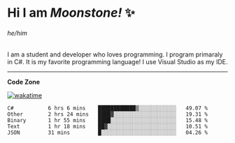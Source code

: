 
<!--
**MoonstoneStudios/MoonstoneStudios** is a ✨ _special_ ✨ repository because its `README.md` (this file) appears on your GitHub profile.

Here are some ideas to get you started:

- 🔭 I’m currently working on ...
- 🌱 I’m currently learning ...
- 👯 I’m looking to collaborate on ...
- 🤔 I’m looking for help with ...
- 💬 Ask me about ...
- 📫 How to reach me: ...
- 😄 Pronouns: ...
- ⚡ Fun fact: ...
-->

# Hi I am _Moonstone!_  ✨
###### he/him

I am a student and developer who loves programming.
I program primaraly in C#. It is my favorite programming language! I use Visual Studio as my IDE.

---

**Code Zone**


[![wakatime](https://wakatime.com/badge/user/35c755da-7226-42ef-89f9-892c03fbcf7e.svg?style=for-the-badge)](https://wakatime.com/@35c755da-7226-42ef-89f9-892c03fbcf7e)
<!--START_SECTION:waka-->

```text
C#           6 hrs 6 mins    ████████████▒░░░░░░░░░░░░   49.07 %
Other        2 hrs 24 mins   ████▓░░░░░░░░░░░░░░░░░░░░   19.31 %
Binary       1 hr 55 mins    ████░░░░░░░░░░░░░░░░░░░░░   15.48 %
Text         1 hr 18 mins    ██▓░░░░░░░░░░░░░░░░░░░░░░   10.51 %
JSON         31 mins         █░░░░░░░░░░░░░░░░░░░░░░░░   04.26 %
```

<!--END_SECTION:waka-->
